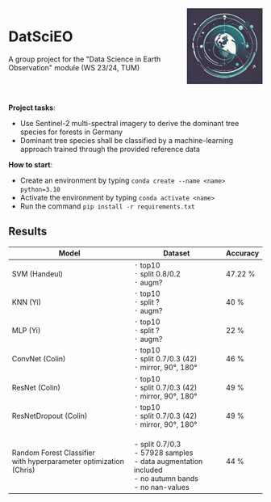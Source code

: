 
<img align="right" src="logo.jpg" alt="" width="150"/>

# DatSciEO
A group project for the "Data Science in Earth Observation" module (WS 23/24, TUM)

<br>
<br>

**Project tasks**:

- Use Sentinel-2 multi-spectral imagery to derive the dominant tree species for forests in Germany
- Dominant tree species shall be classified by a machine-learning approach trained through the 
provided reference data

**How to start**:

- Create an environment by typing `conda create --name <name> python=3.10`
- Activate the environment by typing `conda activate <name>`
- Run the command `pip install -r requirements.txt`

## Results
| Model        | Dataset   | Accuracy |
|--------------|-----------|------------|
| SVM (Handeul) | ᛫ top10 <br> ᛫ split 0.8/0.2 <br> ᛫ augm?      | 47.22 %       |
| KNN (Yi) | ᛫ top10 <br> ᛫ split ? <br> ᛫ augm?       | 40 %       |
| MLP (Yi) | ᛫ top10 <br> ᛫ split ? <br> ᛫ augm?       | 22 %       |
| ConvNet (Colin) | ᛫ top10 <br> ᛫ split 0.7/0.3 (42) <br> ᛫ mirror, 90°, 180°      | 46 %       |
| ResNet (Colin) | ᛫ top10 <br> ᛫ split 0.7/0.3 (42) <br> ᛫ mirror, 90°, 180°      | 49 %       |
| ResNetDropout (Colin) | ᛫ top10 <br> ᛫ split 0.7/0.3 (42) <br> ᛫ mirror, 90°, 180°      | 49 %       |
| Random Forest Classifier <br> with hyperparameter optimization (Chris) | <br> - split 0.7/0.3 <br> - 57928 samples <br> - data augmentation included <br> - no autumn bands <br> - no nan-values  | 44 %       |

